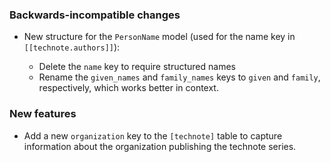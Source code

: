 ### Backwards-incompatible changes

- New structure for the `PersonName` model (used for the name key in  `[[technote.authors]]`):

  - Delete the `name` key to require structured names
  - Rename the `given_names` and `family_names` keys to `given` and `family`, respectively, which works better in context.

### New features

- Add a new `organization` key to the `[technote]` table to capture information about the organization publishing the technote series.

